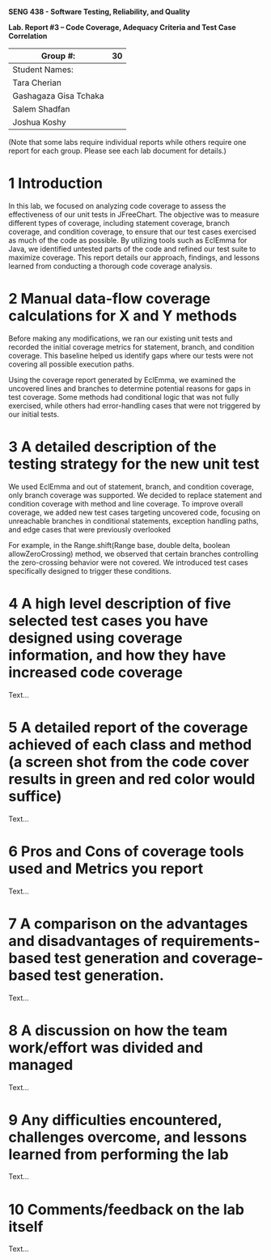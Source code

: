 **SENG 438 - Software Testing, Reliability, and Quality**

**Lab. Report #3 – Code Coverage, Adequacy Criteria and Test Case Correlation**

| Group \#:                | 30  |  
| ------------------------ | --- |
| Student Names:           |     |
| Tara Cherian             |     |
| Gashagaza Gisa Tchaka    |     |
| Salem Shadfan            |     |
| Joshua Koshy             |     |

(Note that some labs require individual reports while others require one report
for each group. Please see each lab document for details.)

# 1 Introduction

In this lab, we focused on analyzing code coverage to assess the effectiveness of our unit tests in JFreeChart. The objective was to measure different types of coverage, including statement coverage, branch coverage, and condition coverage, to ensure that our test cases exercised as much of the code as possible. By utilizing tools such as EclEmma for Java, we identified untested parts of the code and refined our test suite to maximize coverage. This report details our approach, findings, and lessons learned from conducting a thorough code coverage analysis.

# 2 Manual data-flow coverage calculations for X and Y methods

Before making any modifications, we ran our existing unit tests and recorded the initial coverage metrics for statement, branch, and condition coverage. This baseline helped us identify gaps where our tests were not covering all possible execution paths.

Using the coverage report generated by EclEmma, we examined the uncovered lines and branches to determine potential reasons for gaps in test coverage. Some methods had conditional logic that was not fully exercised, while others had error-handling cases that were not triggered by our initial tests.


# 3 A detailed description of the testing strategy for the new unit test

We used EclEmma and out of statement, branch, and condition coverage, only branch coverage was supported. We decided to replace statement and condition coverage with method and line coverage.
To improve overall coverage, we added new test cases targeting uncovered code, focusing on unreachable branches in conditional statements, exception handling paths, and edge cases that were previously overlooked

For example, in the Range.shift(Range base, double delta, boolean allowZeroCrossing) method, we observed that certain branches controlling the zero-crossing behavior were not covered. We introduced test cases specifically designed to trigger these conditions.


# 4 A high level description of five selected test cases you have designed using coverage information, and how they have increased code coverage

Text…

# 5 A detailed report of the coverage achieved of each class and method (a screen shot from the code cover results in green and red color would suffice)

Text…

# 6 Pros and Cons of coverage tools used and Metrics you report

Text…

# 7 A comparison on the advantages and disadvantages of requirements-based test generation and coverage-based test generation.

Text…

# 8 A discussion on how the team work/effort was divided and managed

Text…

# 9 Any difficulties encountered, challenges overcome, and lessons learned from performing the lab

Text…

# 10 Comments/feedback on the lab itself

Text…
